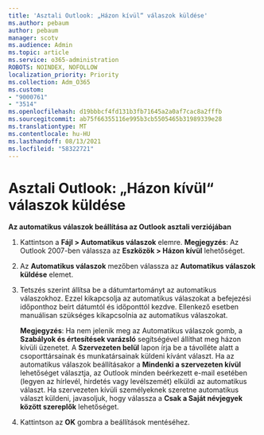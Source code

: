 ```yaml
---
title: 'Asztali Outlook: „Házon kívül“ válaszok küldése'
ms.author: pebaum
author: pebaum
manager: scotv
ms.audience: Admin
ms.topic: article
ms.service: o365-administration
ROBOTS: NOINDEX, NOFOLLOW
localization_priority: Priority
ms.collection: Adm_O365
ms.custom:
- "9000761"
- "3514"
ms.openlocfilehash: d19bbbcf4fd131b3fb71645a2a0af7cac8a2fffb
ms.sourcegitcommit: ab75f66355116e995b3cb5505465b31989339e28
ms.translationtype: MT
ms.contentlocale: hu-HU
ms.lasthandoff: 08/13/2021
ms.locfileid: "58322721"
---
```

# <a name="outlook-desktop-send-out-of-office-replies"></a>Asztali Outlook: „Házon kívül“ válaszok küldése

**Az automatikus válaszok beállítása az Outlook asztali verziójában**

1. Kattintson a **Fájl > Automatikus válaszok** elemre. 
    **Megjegyzés**: Az Outlook 2007-ben válassza az **Eszközök > Házon kívül** lehetőséget.

2. Az **Automatikus válaszok** mezőben válassza az **Automatikus válaszok küldése** elemet.

3. Tetszés szerint állítsa be a dátumtartományt az automatikus válaszokhoz. Ezzel kikapcsolja az automatikus válaszokat a befejezési időponthoz beírt dátumtól és időponttól kezdve. Ellenkező esetben manuálisan szükséges kikapcsolnia az automatikus válaszokat.

    **Megjegyzés**: Ha nem jelenik meg az Automatikus válaszok gomb, a **Szabályok és értesítések varázsló** segítségével állíthat meg házon kívüli üzenetet. A **Szervezeten belül** lapon írja be a távolléte alatt a csoporttársainak és munkatársainak küldeni kívánt választ. Ha az automatikus válaszok beállításakor a **Mindenki a szervezeten kívül** lehetőséget választja, az Outlook minden beérkezett e-mail esetében (legyen az hírlevél, hirdetés vagy levélszemét) elküldi az automatikus választ. Ha szervezeten kívüli személyeknek szeretne automatikus választ küldeni, javasoljuk, hogy válassza a **Csak a Saját névjegyek között szereplők** lehetőséget.

4. Kattintson az **OK** gombra a beállítások mentéséhez.
